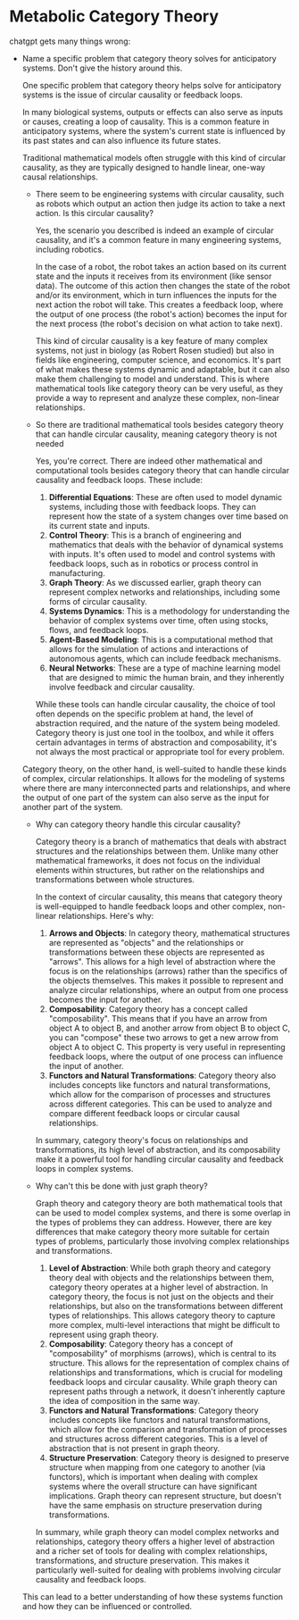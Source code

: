 # Metabolic Category Theory

chatgpt gets many things wrong:

- Name a specific problem that category theory solves for anticipatory systems. Don't give the history around this.
    
    One specific problem that category theory helps solve for anticipatory systems is the issue of circular causality or feedback loops.
    
    In many biological systems, outputs or effects can also serve as inputs or causes, creating a loop of causality. This is a common feature in anticipatory systems, where the system's current state is influenced by its past states and can also influence its future states.
    
    Traditional mathematical models often struggle with this kind of circular causality, as they are typically designed to handle linear, one-way causal relationships.
    
    - There seem to be engineering systems with circular causality, such as robots which output an action then judge its action to take a next action. Is this circular causality?
        
        Yes, the scenario you described is indeed an example of circular causality, and it's a common feature in many engineering systems, including robotics.
        
        In the case of a robot, the robot takes an action based on its current state and the inputs it receives from its environment (like sensor data). The outcome of this action then changes the state of the robot and/or its environment, which in turn influences the inputs for the next action the robot will take. This creates a feedback loop, where the output of one process (the robot's action) becomes the input for the next process (the robot's decision on what action to take next).
        
        This kind of circular causality is a key feature of many complex systems, not just in biology (as Robert Rosen studied) but also in fields like engineering, computer science, and economics. It's part of what makes these systems dynamic and adaptable, but it can also make them challenging to model and understand. This is where mathematical tools like category theory can be very useful, as they provide a way to represent and analyze these complex, non-linear relationships.
        
    - So there are traditional mathematical tools besides category theory that can handle circular causality, meaning category theory is not needed
        
        Yes, you're correct. There are indeed other mathematical and computational tools besides category theory that can handle circular causality and feedback loops. These include:
        
        1. **Differential Equations**: These are often used to model dynamic systems, including those with feedback loops. They can represent how the state of a system changes over time based on its current state and inputs.
        2. **Control Theory**: This is a branch of engineering and mathematics that deals with the behavior of dynamical systems with inputs. It's often used to model and control systems with feedback loops, such as in robotics or process control in manufacturing.
        3. **Graph Theory**: As we discussed earlier, graph theory can represent complex networks and relationships, including some forms of circular causality.
        4. **Systems Dynamics**: This is a methodology for understanding the behavior of complex systems over time, often using stocks, flows, and feedback loops.
        5. **Agent-Based Modeling**: This is a computational method that allows for the simulation of actions and interactions of autonomous agents, which can include feedback mechanisms.
        6. **Neural Networks**: These are a type of machine learning model that are designed to mimic the human brain, and they inherently involve feedback and circular causality.
        
        While these tools can handle circular causality, the choice of tool often depends on the specific problem at hand, the level of abstraction required, and the nature of the system being modeled. Category theory is just one tool in the toolbox, and while it offers certain advantages in terms of abstraction and composability, it's not always the most practical or appropriate tool for every problem.
        
    
    Category theory, on the other hand, is well-suited to handle these kinds of complex, circular relationships. It allows for the modeling of systems where there are many interconnected parts and relationships, and where the output of one part of the system can also serve as the input for another part of the system.
    
    - Why can category theory handle this circular causality?
        
        Category theory is a branch of mathematics that deals with abstract structures and the relationships between them. Unlike many other mathematical frameworks, it does not focus on the individual elements within structures, but rather on the relationships and transformations between whole structures.
        
        In the context of circular causality, this means that category theory is well-equipped to handle feedback loops and other complex, non-linear relationships. Here's why:
        
        1. **Arrows and Objects**: In category theory, mathematical structures are represented as "objects" and the relationships or transformations between these objects are represented as "arrows". This allows for a high level of abstraction where the focus is on the relationships (arrows) rather than the specifics of the objects themselves. This makes it possible to represent and analyze circular relationships, where an output from one process becomes the input for another.
        2. **Composability**: Category theory has a concept called "composability". This means that if you have an arrow from object A to object B, and another arrow from object B to object C, you can "compose" these two arrows to get a new arrow from object A to object C. This property is very useful in representing feedback loops, where the output of one process can influence the input of another.
        3. **Functors and Natural Transformations**: Category theory also includes concepts like functors and natural transformations, which allow for the comparison of processes and structures across different categories. This can be used to analyze and compare different feedback loops or circular causal relationships.
        
        In summary, category theory's focus on relationships and transformations, its high level of abstraction, and its composability make it a powerful tool for handling circular causality and feedback loops in complex systems.
        
    - Why can't this be done with just graph theory?
        
        Graph theory and category theory are both mathematical tools that can be used to model complex systems, and there is some overlap in the types of problems they can address. However, there are key differences that make category theory more suitable for certain types of problems, particularly those involving complex relationships and transformations.
        
        1. **Level of Abstraction**: While both graph theory and category theory deal with objects and the relationships between them, category theory operates at a higher level of abstraction. In category theory, the focus is not just on the objects and their relationships, but also on the transformations between different types of relationships. This allows category theory to capture more complex, multi-level interactions that might be difficult to represent using graph theory.
        2. **Composability**: Category theory has a concept of "composability" of morphisms (arrows), which is central to its structure. This allows for the representation of complex chains of relationships and transformations, which is crucial for modeling feedback loops and circular causality. While graph theory can represent paths through a network, it doesn't inherently capture the idea of composition in the same way.
        3. **Functors and Natural Transformations**: Category theory includes concepts like functors and natural transformations, which allow for the comparison and transformation of processes and structures across different categories. This is a level of abstraction that is not present in graph theory.
        4. **Structure Preservation**: Category theory is designed to preserve structure when mapping from one category to another (via functors), which is important when dealing with complex systems where the overall structure can have significant implications. Graph theory can represent structure, but doesn't have the same emphasis on structure preservation during transformations.
        
        In summary, while graph theory can model complex networks and relationships, category theory offers a higher level of abstraction and a richer set of tools for dealing with complex relationships, transformations, and structure preservation. This makes it particularly well-suited for dealing with problems involving circular causality and feedback loops.
        
    
    This can lead to a better understanding of how these systems function and how they can be influenced or controlled.